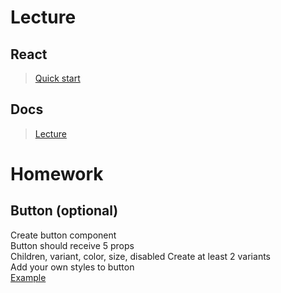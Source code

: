 # Lecture

## React

> [Quick start](https://react.dev/learn)

## Docs

> [Lecture](https://docs.google.com/document/d/1FIznsjczhBLCbcyB9BCwIZZRpmvoubP3mGjuP-oO-pM/edit?usp=sharing)

# Homework

## Button (optional)

Create button component  
Button should receive 5 props  
Children, variant, color, size, disabled
Create at least 2 variants  
Add your own styles to button  
[Example](https://mui.com/joy-ui/react-button/#introduction)
